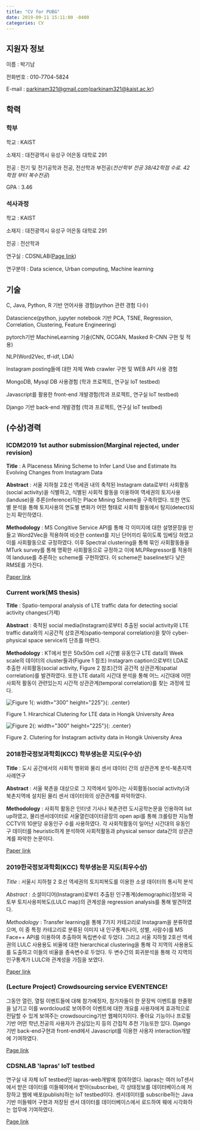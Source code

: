 ```yaml
---
title: "CV for PUBG"
date: 2019-09-11 15:11:00 -0400
categories: CV
---
```


## 지원자 정보

이름 : 박기남

전화번호 : 010-7704-5824

E-mail : parkinam321@gmail.com(parkinam321@kaist.ac.kr)

## 학력

### 학부

학교 : KAIST

소재지 : 대전광역시 유성구 어은동 대학로 291

전공 : 전기 및 전기공학과 전공, 전산학과 부전공(*전산학부 전공 38/42학점 수료. 42학점 부터 복수전공*)

GPA : 3.46

### 석사과정

학교 : KAIST

소재지 : 대전광역시 유성구 어은동 대학로 291

전공 : 전산학과

연구실 : CDSNLAB([Page link](http://cds.kaist.ac.kr/))

연구분야 : Data science, Urban computing, Machine learning

## 기술

C, Java, Python, R 기반 언어사용 경험(python 관련 경험 다수)

Datascience(python, jupyter notebook 기반 PCA, TSNE, Regression, Correlation, Clustering, Feature Engineering)

pytorch기반 MachineLearning 기술(CNN, GCGAN, Masked R-CNN 구현 및 적용)

NLP(Word2Vec, tf-idf, LDA)

Instagram posting들에 대한 자체 Web crawler 구현 및 WEB API 사용 경험

MongoDB, Mysql DB 사용경험 (학과 프로젝트, 연구실 IoT testbed)

Javascript를 활용한 front-end 개발경험(학과 프로젝트, 연구실 IoT testbed)

Django 기반 back-end 개발경험 (학과 프로젝트, 연구실 IoT testbed)

## (수상)경력

### ICDM2019 1st author submission(Marginal rejected, under revision)

**Title** : A Placeness Mining Scheme to Infer Land Use and Estimate Its Evolving Changes from Instagram Data

**Abstract** : 서울 지하철 2호선 역세권 내의 축적된 Instagram data로부터 사회활동(social activity)을 식별하고, 식별된 사회적 활동을 이용하여 역세권의 토지사용(landuse)을 추론(inference)하는 Place Mining Scheme을 구축하였다. 또한 연도별 분석을 통해  토지사용의 연도별 변화가 어떤 형태로 사회적 활동에서 탐지(detect)되는지 확인하였다. 

**Methodology** : MS Congitive Service API를 통해 각 이미지에 대한 설명문장을 만들고 Word2Vec을 적용하여 비슷한 context를 지닌 단어끼리 묶이도록 임베딩 하였고 이를 사회활동으로 규정하였다. 이후 Spectral clustering을 통해 묶인 사회활동들을 MTurk survey를 통해 명확한 사회활동으로 규정하고 이에 MLPRegressor를 적용하여 landuse를 추론하는 scheme를 구현하였다. 이 scheme은 baseline보다 낮은 RMSE를 가진다.

[Paper link](https://KinamSalad.github.io/pdf_folder/2019ICDM.pdf)

### Current work(MS thesis)

**Title** : Spatio-temporal analysis of LTE traffic data for detecting social activity changes(가제)

**Abstract** : 축적된 social media(Instagram)로부터 추출된 social activity와 LTE traffic data와의 시공간적 상호관계(spatio-temporal correlation)을 찾아 cyber-physical space service의 단초를 마련다.

**Methodology** : KT에서 받은 50x50m cell 시간별 유동인구 LTE data의 Week scale의 데이터의 cluster들과(Figure 1 참조) Instagram caption으로부터 LDA로 추출한 사회활동(social activity, Figure 2 참조)간의 공간적 상관관계(spatial correlation)를 발견하였다. 또한 LTE data의 시간대 분석을 통해 어느 시간대에 어떤 사회적 활동이 관련있는지 시간적 상관관계(temporal correlation)를 찾는 과정에 있다. 

![Figure 1](https://KinamSalad.github.io/image_folder/LTE_hongik_image.png){: width="300" height="225"}{: .center}

Figure 1. Hirarchical Clutering for LTE data in Hongik University Area

![Figure 2](https://KinamSalad.github.io/image_folder/INSTA_hongik_image.png){: width="300" height="225"}{: .center}

Figure 2. Clutering for Instagram activity data in Hongik University Area

### 2018한국정보과학회(KCC) 학부생논문 지도(우수상)

**Title** : 도시 공간에서의 사회적 행위와 물리 센서 데이터 간의 상관관계 분석-북촌지역 사례연구

**Abstract** : 서울 북촌을 대상으로 그 지역에서 일어나는 사회활동(social activity)과 북촌지역에 설치된 물리 센서 데이터와의 상관관계를 파악하였다. 

**Methodology** : 사회적 활동은 인터넷 기사나 북촌관련 도시공학논문을 인용하여 list up하였고, 물리센서데이터로 서울열린데이터광장의 open api를 통해 크롤링한 지능형 CCTV의 10분당 유동인구 수를 사용하였다. 각 사회적활동이 일어난 시간대의 유동인구 데이터를 heuristic하게 분석하여 사회적활동과 physical sensor data간의 상관관계를 파악한 논문이다.

[Paper link](https://KinamSalad.github.io/pdf_folder/2018KCC.pdf)

### 2019한국정보과학회(KCC) 학부생논문 지도(최우수상)

*Title* : 서울시 지하철 2 호선 역세권의 토지피복도를 이용한 소셜 데이터의 통시적 분석

*Abstract* : 소셜미디어(Instagram)로부터 추출된 인구통계(demographic)정보와 국토부 토지사용피복도(LULC map)의 관계성을 regression analysis를 통해 발견하였다. 

*Methodology* : Transfer learning을 통해 7가지 카테고리로 Instagram을  분류하였으며, 이 중 특정 카테고리로 분류된 이미지 내 인구통계(나이, 성별, 사람수)를 MS Face++ API를 이용하여 추출하여 독립변수로 두었다. 그리고 서울 지하철 2호선 역세권의 LULC 사용용도 비율에 대한 hierarchical clustering을 통해 각 지역의 사용용도를 도출하고 이들의 비율을 종속변수로 두었다. 두 변수간의 회귀분석을 통해 각 지역의 인구통계가 LULC와 관계성을 가짐을 보였다. 

[Paper link](https://KinamSalad.github.io/pdf_folder/2019KCC.pdf)


### (Lecture Project) Crowdsourcing service EVENTENCE!

그동안 열린, 열릴 이벤트들에 대해 참가예정자, 참가자들이 한 문장씩 이벤트를 한줄평을 남기고 이를 wordcloud로 보여주어 이벤트에 대한 개요를 사용자에게 효과적으로 전달할 수 있게 보여주는 crowdsourcing기반 웹페이지이다. 좋아요 기능이나 프로필 기반 어떤 학년,전공의 사용자가 관심있는지 등의 간접적 추천 기능또한 있다. Django기반 back-end구현과 front-end에서 Javascript를 이용한 사용자 interaction개발에 기여하였다.

[Page link](http://kinamsalad.pythonanywhere.com/)

### CDSNLAB 'lapras' IoT testbed

연구실 내 자체 IoT testbed인 lapras-web개발에 참여하였다. lapras는 여러 IoT센서에서 받은 데이터를 미들웨어에서 받아(subscribe), 각 상태정보를 데이터베이스에 저장하고 웹에 배포(publish)하는 IoT testbed이다. 센서데이터를 subscribe하는 Java기반 미들웨어 구현과 저장된 센서 데이터를 데이터베이스에서 로드하여 웨에 시각화하는 업무에 기여하였다.

[Page link](http://lapras.kaist.ac.kr)
